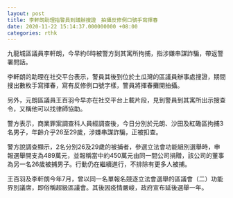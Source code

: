 ```yaml
---
layout: post
title: 李軒朗助理指警員到議辦搜證　拍攝反修例口號手寫揮春
date: 2020-11-22 15:14:37.000000000 +08:00
categories: rthk
---
```


九龍城區議員李軒朗，今早約6時被警方到其寓所拘捕，指涉嫌串謀詐騙，帶返警署問話。

李軒朗的助理在社交平台表示，警員其後到位於土瓜灣的區議員辦事處搜證，期間搜出數枚手寫揮春，寫有反修例口號字樣，警員將揮春攤開拍攝。

另外，元朗區議員王百羽今早亦在社交平台上載片段，見到警員到其寓所出示搜查令，又稱他可以找律師協助。

警方表示，商業罪案調查科人員經調查後，今日分別於元朗、沙田及紅磡區拘捕3名男子，年齡介乎26至29歲，涉嫌串謀詐騙，正被扣查。

警方說調查顯示，2名分別26及29歲的被捕者，參選立法會功能組別選舉時，申報選舉開支為489萬元，並報稱當中約450萬元由同一間公司捐贈，該公司的董事為另一名26歲被捕男子。行動仍在繼續進行，不排除有更多人被捕。

王百羽及李軒朗今年7月，曾以同一名單報名競逐立法會選舉的區議會（二）功能界別議席，即俗稱超級區議會。其後因疫情嚴峻，政府宣布延後選舉一年。
